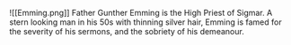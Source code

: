![[Emming.png]]
Father Gunther Emming is the High Priest of Sigmar. A stern looking man in his 50s with thinning silver hair, Emming is famed for the severity of his sermons, and the sobriety of his demeanour.